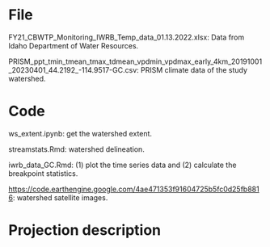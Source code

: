 # File

FY21_CBWTP_Monitoring_IWRB_Temp_data_01.13.2022.xlsx: Data from Idaho Department of Water Resources.

PRISM_ppt_tmin_tmean_tmax_tdmean_vpdmin_vpdmax_early_4km_20191001_20230401_44.2192_-114.9517-GC.csv: PRISM climate data of the study watershed.

# Code

ws_extent.ipynb: get the watershed extent.

streamstats.Rmd: watershed delineation.

iwrb_data_GC.Rmd: (1) plot the time series data and (2) calculate the breakpoint statistics.

https://code.earthengine.google.com/4ae471353f91604725b5fc0d25fb8816: watershed satellite images.

# Projection description
